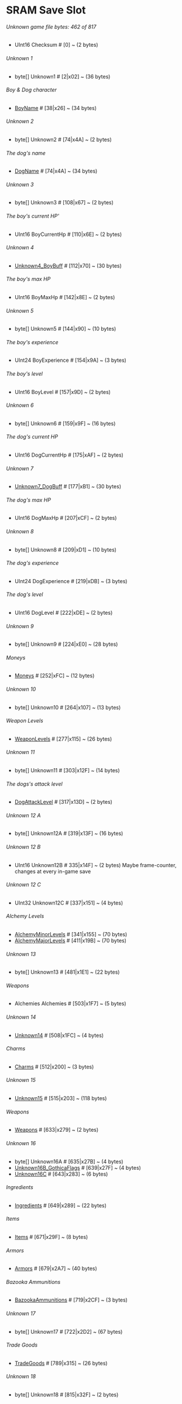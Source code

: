 ﻿# SRAM Save Slot

###### Unknown game file bytes: 462 of 817
* UInt16 Checksum # [0] ~ (2 bytes)

###### Unknown 1
* byte[] Unknown1 # [2|x02] ~ (36 bytes)

###### Boy & Dog character
* [BoyName](CharacterName.md) # [38|x26] ~ (34 bytes) 

###### Unknown 2
* byte[] Unknown2 # [74|x4A] ~ (2 bytes)

###### The dog's name
* [DogName](CharacterName.md) # [74|x4A] ~ (34 bytes) 

###### Unknown 3
* byte[] Unknown3 # [108|x67] ~ (2 bytes)

###### The boy's current HP'
* UInt16 BoyCurrentHp # [110|x6E] ~ (2 bytes)

###### Unknown 4
* [Unknown4_BoyBuff](CharacterBuff.md) # [112|x70] ~ (30 bytes)

###### The boy's max HP
* UInt16 BoyMaxHp # [142|x8E] ~ (2 bytes)

###### Unknown 5
* byte[] Unknown5 # [144|x90] ~ (10 bytes)

###### The boy's experience
* UInt24 BoyExperience # [154|x9A] ~ (3 bytes)

###### The boy's level
* UInt16 BoyLevel # [157|x9D] ~ (2 bytes)

###### Unknown 6
* byte[] Unknown6 # [159|x9F] ~ (16 bytes)

###### The dog's current HP
* UInt16 DogCurrentHp # [175|xAF] ~ (2 bytes)

###### Unknown 7
* [Unknown7_DogBuff](CharacterBuff.md) # [177|xB1] ~ (30 bytes)

###### The dog's max HP
* UInt16 DogMaxHp # [207|xCF] ~ (2 bytes)

###### Unknown 8
* byte[] Unknown8 # [209|xD1] ~ (10 bytes)

###### The dog's experience
* UInt24 DogExperience # [219|xDB] ~ (3 bytes)

###### The dog's level
* UInt16 DogLevel # [222|xDE] ~ (2 bytes)

###### Unknown 9
* byte[] Unknown9 # [224|xE0] ~ (28 bytes)

###### Moneys
* [Moneys](Moneys.md) # [252|xFC] ~ (12 bytes)

###### Unknown 10
* byte[] Unknown10 # [264|x107] ~ (13 bytes)

###### Weapon Levels
* [WeaponLevels](WeaponLevels.md) # [277|x115] ~ (26 bytes)

###### Unknown 11
* byte[] Unknown11 # [303|x12F] ~ (14 bytes)

###### The dogs's attack level
* [DogAttackLevel](WeaponLevel.md) # [317|x13D] ~ (2 bytes)

###### Unknown 12 A
* byte[] Unknown12A # [319|x13F] ~ (16 bytes)

###### Unknown 12 B
* UInt16 Unknown12B # 335|x14F] ~ (2 bytes) Maybe frame-counter, changes at every in-game save

###### Unknown 12 C
* UInt32 Unknown12C # [337|x151] ~ (4 bytes)

###### Alchemy Levels
* [AlchemyMinorLevels](AlchemyLevels.md) # [341|x155] ~ (70 bytes)
* [AlchemyMajorLevels](AlchemyLevels.md) # [411|x19B] ~ (70 bytes)

###### Unknown 13
* byte[] Unknown13 # [481|x1E1] ~ (22 bytes)

###### Weapons
* Alchemies Alchemies # [503|x1F7] ~ (5 bytes)

###### Unknown 14
* [Unknown14](Enums/Unknown14.md) # [508|x1FC] ~ (4 bytes) 

###### Charms
* [Charms](Enums/Charm.md) # [512|x200] ~ (3 bytes)

###### Unknown 15
* [Unknown15](Unknown15.md) # [515|x203] ~ (118 bytes)

###### Weapons
* [Weapons](Weapons.md) # [633|x279] ~ (2 bytes)

###### Unknown 16
* byte[] Unknown16A # [635|x27B] ~ (4 bytes) 
* [Unknown16B_GothicaFlags](Enums/Unknown16B_GothicaFlags.md) # [639|x27F] ~ (4 bytes)
* [Unknown16C](Unknown16C.md) # [643|x283] ~ (6 bytes) 

###### Ingredients
* [Ingredients](Ingredients.md) # [649|x289] ~ (22 bytes)

###### Items
* [Items](Items.md) # [671|x29F] ~ (8 bytes)

###### Armors
* [Armors](Armors.md) # [679|x2A7] ~ (40 bytes)

###### Bazooka Ammunitions
* [BazookaAmmunitions](BazookaAmmunitions.md) # [719|x2CF] ~ (3 bytes)

###### Unknown 17
* byte[] Unknown17 # [722|x2D2] ~ (67 bytes)

###### Trade Goods
* [TradeGoods](TradeGoods.md) # [789|x315] ~ (26 bytes)

###### Unknown 18
* byte[] Unknown18 # [815|x32F] ~ (2 bytes)

